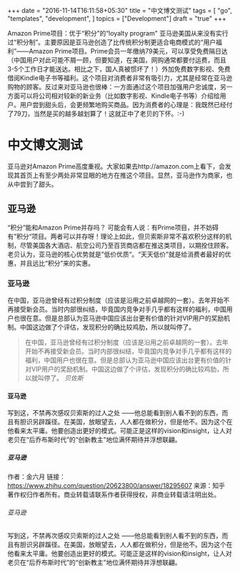 +++
date = "2016-11-14T16:11:58+05:30"
title = "中文博文测试"
tags = [
    "go",
    "templates",
    "development",
]
topics = ["Development"]
draft = "true"
+++

Amazon Prime项目：优于“积分”的“loyalty program"
亚马逊美国从来没有实行过“积分制”。主要原因是亚马逊创造了比传统积分制更适合电商模式的“用户福利”——Amazon Prime项目。Prime会员一年缴纳79美元，可以享受免费隔日达（中国用户对此可能不屑一顾，但要知道，在美国，网购通常都要付运费，而且3-5个工作日才能送达。相比之下，国人真被惯坏了！）外加免费数字影视、免费借阅Kindle电子书等福利。这个项目对消费者非常有吸引力，尤其是经常在亚马逊购物的顾客。反过来对亚马逊也很棒：一方面通过这个项目加强用户忠诚度，另一方面可以将公司相对较新的新业务（比如数字影视、Kindle电子书等）介绍给用户。用户尝到甜头后，会更频繁地购买商品。因为消费者的心理是：我既然已经付了79刀，当然是买的越多越划算了！这就正中了老贝的下怀。:-)
<!--more-->
# 中文博文测试
亚马逊对Amazon Prime高度重视。大家如果去http://amazon.com上看下，会发现其首页上有至少两处非常显眼的地方在推这个项目。显然，亚马逊作为商家，也从中尝到了甜头。

## 亚马逊
“积分”能和Amazon Prime并存吗？
可能会有人说：有Prime项目，并不妨碍有”积分“项目。两者可以并存呀！理论上如此，但贝索斯非常不喜欢积分这样的机制，尽管美国各大酒店、航空公司乃至百货商店都在推这类项目，以期拴住顾客。老贝认为，亚马逊的核心优势就是”低价优质“。“天天低价”就是给消费者最好的优惠，并且远比“积分”来的实惠。

### 亚马逊
在中国，亚马逊曾经有过积分制度（应该是沿用之前卓越网的一套）。去年开始不再接受新会员。当时内部很纠结，毕竟国内竞争对手几乎都有这样的福利，中国用户也很在意。但是总部认为亚马逊中国应该出台更有价值的针对VIP用户的奖励机制。中国这边做了个评估，发现积分的确比较鸡肋，所以就叫停了。

> 在中国，亚马逊曾经有过积分制度（应该是沿用之前卓越网的一套）。去年开始不再接受新会员。当时内部很纠结，毕竟国内竞争对手几乎都有这样的福利，中国用户也很在意。但是总部认为亚马逊中国应该出台更有价值的针对VIP用户的奖励机制。中国这边做了个评估，发现积分的确比较鸡肋，所以就叫停了。
> <cite>贝佐斯</cite> 

#### 亚马逊
写到这，不禁再次感叹贝索斯的过人之处 ——他总能看到别人看不到的东西，而且有胆识另辟蹊径。在美国，放眼望去，人人都在做积分，但是他不。因为这个在他看来太平庸。他要创造出更好的模式。可能正是这样的vision和insight，让人对老贝在“后乔布斯时代”的“创新教主”地位满怀期待并浮想联翩。 

##### 亚马逊
作者：金六月
链接：https://www.zhihu.com/question/20623800/answer/18295607
来源：知乎
著作权归作者所有。商业转载请联系作者获得授权，非商业转载请注明出处。

###### 亚马逊
写到这，不禁再次感叹贝索斯的过人之处 ——他总能看到别人看不到的东西，而且有胆识另辟蹊径。在美国，放眼望去，人人都在做积分，但是他不。因为这个在他看来太平庸。他要创造出更好的模式。可能正是这样的vision和insight，让人对老贝在“后乔布斯时代”的“创新教主”地位满怀期待并浮想联翩。 

